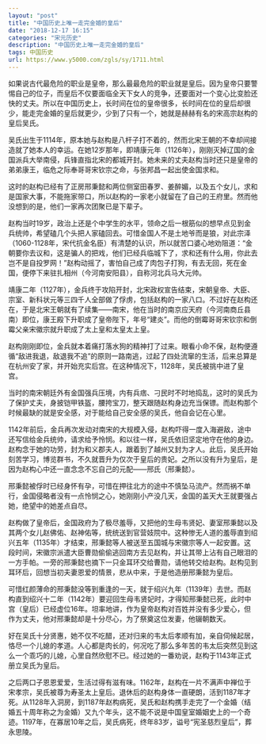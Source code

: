 ```yaml
---
layout: "post"
title: "中国历史上唯一走完金婚的皇后"
date: "2018-12-17 16:15"
categories: "宋元历史"
description: "中国历史上唯一走完金婚的皇后"
tags: 中国历史
url: https://www.y5000.com/zgls/sy/1711.html
---
```






如果说古代最危险的职业是皇帝，那么最最危险的职业就是皇后。因为皇帝只要警惕自己的位子，而皇后不仅要面临全天下女人的竞争，还要面对一个变心比变脸还快的丈夫。所以在中国历史上，长时间在位的皇帝很多，长时间在位的皇后却很少，能走完金婚的皇后就更少，少到了只有一个，她就是赫赫有名的宋高宗赵构的皇后吴氏。

吴氏出生于1114年，原本她与赵构是八杆子打不着的，然而北宋王朝的不幸却间接造就了她本人的幸运。在她12岁那年，即靖康元年（1126年），刚刚灭掉辽国的金国派兵大举南侵，兵锋直指北宋的都城开封。她未来的丈夫赵构当时还只是皇帝的弟弟康王，临危之际奉哥哥宋钦宗之命，与张邦昌一起出使金国求和。

这时的赵构已经有了正房邢秉懿和两位侧室田春罗、姜醉媚，以及五个女儿，求和是国家大事，不能拖家带口，所以赵构的一家老小就留在了自己的王府里。然而他没想到的是，他们一家再次团聚已是下辈子。

赵构当时19岁，政治上还是个中学生的水平，领命之后一根筋似的想早点见到金兵统帅，希望磕几个头把人家磕回去。可惜金国人不是土地爷而是狼，对此宗泽（1060-1128年，宋代抗金名臣）有清楚的认识，所以就苦口婆心地劝阻道：“金朝要你去议和，这是骗人的把戏，他们已经兵临城下了，求和还有什么用，你此去岂不是自投罗网！”赵构动摇了，害怕自己成了肉包子打狗，有去无回，死在金国，便停下来驻扎相州（今河南安阳县），自称河北兵马大元帅。

靖康二年（1127年），金兵终于攻陷开封，北宋政权宣告结束，宋朝皇帝、大臣、宗室、新科状元等三四千人全部做了俘虏，包括赵构的一家八口。不过好在赵构还在，于是北宋王朝就有了续集——南宋，他在当时的南京应天府（今河南商丘县南）即位，康王殿下升职成了皇帝陛下，年号“建炎”。而他的倒霉哥哥宋钦宗和倒霉父亲宋徽宗就升职成了太上皇和太皇太上皇。

赵构刚刚即位，金兵就本着痛打落水狗的精神打了过来。眼看小命不保，赵构便遵循“敌进我退，敌退我不追”的原则一路南逃，过起了四处流窜的生活，后来总算是在杭州安了家，并开始充实后宫。在这种情况下，1128年，吴氏被挑中进了皇宫。

当时的南宋朝廷外有金国强兵压境，内有兵痞、刁民时不时地捣乱，这时的吴氏为了保护丈夫，身披铠甲铁盔，腰挎宝刀，整天跟随赵构身边充当保镖。而赵构那个时候最缺的就是安全感，对于能给自己安全感的吴氏，他自会记在心里。

1142年前后，金兵再次发动对南宋的大规模入侵，赵构吓得一度入海避敌，途中还写信给金兵统帅，请求给予怜悯。和以往一样，吴氏依旧坚定地守在他的身边。赵构念于她的功劳，封为和义郡夫人，跟着到了越州又封为才人。此后，吴氏开始刻苦学习，博览群书，不久就晋升为仅次于皇后的贵妃。之所以没有升为皇后，是因为赵构心中还一直念念不忘自己的元配——邢氏（邢秉懿）。

邢秉懿被俘时已经身怀有孕，可惜在押往北方的途中不慎坠马流产。然而祸不单行，金国侵略者没有一点怜悯之心，她刚刚小产没几天，金国的盖天大王就要强占她，绝望中的她差点自尽。

赵构做了皇帝后，金国政府为了极尽羞辱，又把他的生母韦贤妃、妻室邢秉懿以及其两个女儿赵佛佑、赵神佑等，统统送到官营妓院中。这种惨无人道的羞辱直到绍兴五年（1135年）才结束，邢秉懿等人被送至五国城与宋徽宗等人一起安置。这段时间，宋徽宗派遣大臣曹勋偷偷逃回南方去见赵构，并让其带上沾有自己眼泪的一方手帕。一旁的邢秉懿也摘下一只金耳环交给曹勋，请他转交给赵构。赵构见到耳环后，回想当初夫妻恩爱的情景，悲从中来，于是他造册邢秉懿为皇后。

可惜红颜薄命的邢秉懿没等到重逢的一天，就于绍兴九年（1139年）去世。而赵构直到绍兴十二年（1142年）要迎回生母韦贤妃时，才得知邢秉懿已死，此时中宫（皇后）已经虚位16年。坦率地讲，作为皇帝赵构对百姓并没有多少爱心，但作为丈夫，他对邢秉懿却是十分尽心，为了祭奠这位发妻，他辍朝数天。

好在吴氏十分贤惠，她不仅不吃醋，还对归来的韦太后孝顺有加，亲自伺候起居，恪尽一个儿媳的孝道。人心都是肉长的，何况吃了那么多年苦的韦太后突然见到这么一个乖巧的儿媳，心里自然欣慰不已。经过她的一番劝说，赵构于1143年正式册立吴氏为皇后。

之后两口子恩恩爱爱，生活过得有滋有味。1162年，赵构在一片不满声中禅位于宋孝宗，吴氏被尊为寿圣太上皇后。退休后的赵构身体一直硬朗，活到1187年才死。从1128年入洞房，到1187年赵构病死，吴氏和赵构携手走完了一个金婚（结婚五十周年称之为金婚）又九个年头，这不能不说是中国皇室婚姻史上的一个奇迹。1197年，在寡居10年之后，吴氏病死，终年83岁，谥号“宪圣慈烈皇后”，葬永思陵。
